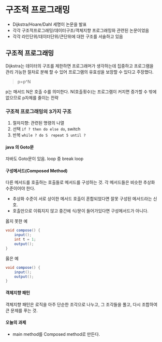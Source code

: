 # 구조적 프로그래밍
- Dijkstra/Hoare/Dahl 세명이 논문을 발표
- 각각 구조적프로그래밍/데이터구조/객체지향 프로그래밍와 관련된 논문이었음
- 각각 라인단위/데이터단위/큰단위에 대한 구조를 서술하고 있음

## 구조적 프로그래밍
Dijkstra는 데이터의 구조를 제한하면 프로그래머가 생각하는데 집중하고 프로그램을 관리 가능한 절차로 분해 할 수 있어 프로그램의 유효성을 보장할 수 있다고 주장했다.

> p=p^N

p는 매서드 N은 호출 수를 의미한다. N(호출횟수)는 프로그램이 커지면 증가할 수 밖에 없으므로 p자체를 줄이는 전략

### 구조적 프로그래밍의 3가지 구조
1. 절차지향: 관련된 명령의 나열 
2. 선택 `if ? then do else do`, switch
3. 반복 `while ? do S ` `repeat 5 until ?`
  
#### java 의 Goto문
자바도 Goto문이 있음. loop 중 break loop

#### 구성메서드(Composed Method)
다른 메서드를 호출하는 호출들로 메서드를 구성하는 것. 각 메서드들은 비슷한 추상화 수준이어야 한다.  
- 추상화 수준이 서로 상이한 메서드 호출이 혼합되었다면 잘못 구성된 메서드라는 신호.
- 호출만으로 이뤄지지 않고 중간에 식/문이 들어가있다면 구성메서드가 아니다.

옳지 못한 예
```java
void compose() {
    input();
    int t = 1;
    output();
}
```

옳은 예
```java
void compose() {
    input();
    output();
}
```

#### 객체지향 패턴
객체지향 패턴은 로직을 아주 단순한 조각으로 나누고, 그 조각들을 풀고, 다시 조합하여 큰 문제를 푸는 것.

#### 오늘의 과제
- main method를 Composed method로 만든다.
